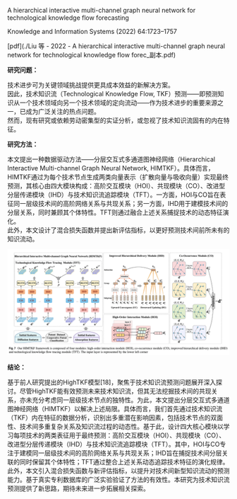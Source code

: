 A hierarchical interactive multi-channel graph neural network for technological knowledge flow forecasting

Knowledge and Information Systems (2022) 64:1723–1757

[pdf](./Liu 等 - 2022 - A hierarchical interactive multi-channel graph neural network for technological knowledge flow forec_副本.pdf)  


**研究问题：** 

技术进步可为关键领域挑战提供更具成本效益的新解决方案。  
因此，技术知识流（Technological Knowledge Flow, TKF）预测——即预测知识从一个技术领域向另一个技术领域的定向流动——作为技术进步的重要来源之一，已成为广泛关注的热点问题。  
然而，现有研究或依赖劳动密集型的实证分析，或忽视了技术知识流固有的内在特征。

**研究方法：**

本文提出一种数据驱动方法——分层交互式多通道图神经网络（Hierarchical Interactive Multi-channel Graph Neural Network, HIMTKF）。具体而言，HIMTKF通过为每个技术节点生成两类向量表示（扩散向量与吸收向量）实现最终预测，其核心由四大模块构成：高阶交互模块（HOI）、共现模块（CO）、改进型分层传递模块（IHD）与技术知识流追踪模块（TFT）。一方面，HOI与CO旨在表征同一层级技术间的高阶网络关系与共现关系；另一方面，IHD用于建模技术间的分层关系，同时兼顾其个体特性。TFT则通过融合上述关系捕捉技术的动态特征演化。  
此外，本文设计了混合损失函数并提出新评估指标，以更好预测技术间前所未有的知识流动。

![截屏2025-03-21 21.34.26.png](%E6%88%AA%E5%B1%8F2025-03-21%2021.34.26.png)

**结论：** 

基于前人研究提出的HighTKF模型[18]，聚焦于技术知识流预测问题展开深入探讨。尽管HighTKF能有效预测未来技术知识流，但其无法挖掘技术间的共现关系，亦未充分考虑同一层级技术节点的独特性。为此，本文提出分层交互式多通道图神经网络（HIMTKF）以解决上述局限。具体而言，我们首先通过技术知识流（TKF）内在特征的数据分析，识别出多重潜在影响因素，包括技术节点的双面性、技术间多重复杂关系及知识流过程的动态性。基于此，设计四大核心模块以学习每项技术的两类表征用于最终预测：高阶交互模块（HOI）、共现模块（CO）、改进型分层传递模块（IHD）与技术知识流追踪模块（TFT）。其中，HOI与CO专注于建模同一层级技术间的高阶网络关系与共现关系；IHD旨在捕捉技术间分层关联的同时保留其个体特性；TFT通过整合上述关系动态追踪技术特征的演化规律。此外，本文引入混合损失函数与新评估指标，以提升对技术间新型知识流动的预测能力。基于真实专利数据库的广泛实验验证了方法的有效性。本研究为技术知识流预测提供了新思路，期待未来进一步拓展相关探索。